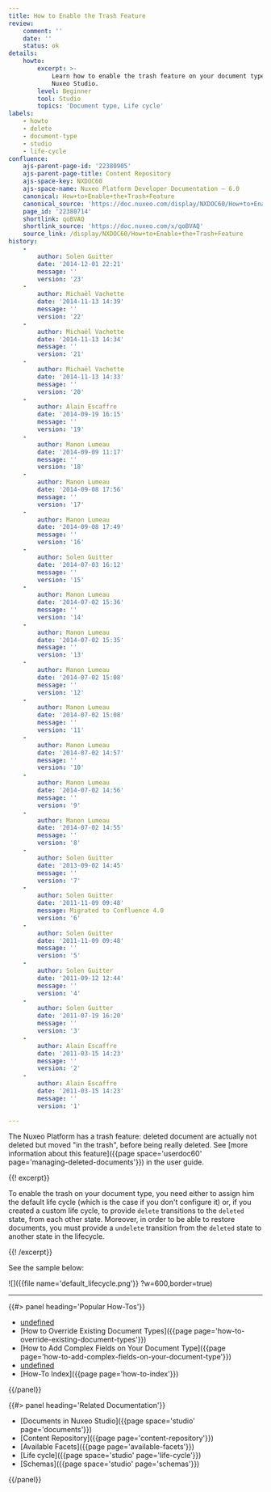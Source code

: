 ```yaml
---
title: How to Enable the Trash Feature
review:
    comment: ''
    date: ''
    status: ok
details:
    howto:
        excerpt: >-
            Learn how to enable the trash feature on your document type using
            Nuxeo Studio.
        level: Beginner
        tool: Studio
        topics: 'Document type, Life cycle'
labels:
    - howto
    - delete
    - document-type
    - studio
    - life-cycle
confluence:
    ajs-parent-page-id: '22380905'
    ajs-parent-page-title: Content Repository
    ajs-space-key: NXDOC60
    ajs-space-name: Nuxeo Platform Developer Documentation — 6.0
    canonical: How+to+Enable+the+Trash+Feature
    canonical_source: 'https://doc.nuxeo.com/display/NXDOC60/How+to+Enable+the+Trash+Feature'
    page_id: '22380714'
    shortlink: qoBVAQ
    shortlink_source: 'https://doc.nuxeo.com/x/qoBVAQ'
    source_link: /display/NXDOC60/How+to+Enable+the+Trash+Feature
history:
    - 
        author: Solen Guitter
        date: '2014-12-01 22:21'
        message: ''
        version: '23'
    - 
        author: Michaël Vachette
        date: '2014-11-13 14:39'
        message: ''
        version: '22'
    - 
        author: Michaël Vachette
        date: '2014-11-13 14:34'
        message: ''
        version: '21'
    - 
        author: Michaël Vachette
        date: '2014-11-13 14:33'
        message: ''
        version: '20'
    - 
        author: Alain Escaffre
        date: '2014-09-19 16:15'
        message: ''
        version: '19'
    - 
        author: Manon Lumeau
        date: '2014-09-09 11:17'
        message: ''
        version: '18'
    - 
        author: Manon Lumeau
        date: '2014-09-08 17:56'
        message: ''
        version: '17'
    - 
        author: Manon Lumeau
        date: '2014-09-08 17:49'
        message: ''
        version: '16'
    - 
        author: Solen Guitter
        date: '2014-07-03 16:12'
        message: ''
        version: '15'
    - 
        author: Manon Lumeau
        date: '2014-07-02 15:36'
        message: ''
        version: '14'
    - 
        author: Manon Lumeau
        date: '2014-07-02 15:35'
        message: ''
        version: '13'
    - 
        author: Manon Lumeau
        date: '2014-07-02 15:08'
        message: ''
        version: '12'
    - 
        author: Manon Lumeau
        date: '2014-07-02 15:08'
        message: ''
        version: '11'
    - 
        author: Manon Lumeau
        date: '2014-07-02 14:57'
        message: ''
        version: '10'
    - 
        author: Manon Lumeau
        date: '2014-07-02 14:56'
        message: ''
        version: '9'
    - 
        author: Manon Lumeau
        date: '2014-07-02 14:55'
        message: ''
        version: '8'
    - 
        author: Solen Guitter
        date: '2013-09-02 14:45'
        message: ''
        version: '7'
    - 
        author: Solen Guitter
        date: '2011-11-09 09:48'
        message: Migrated to Confluence 4.0
        version: '6'
    - 
        author: Solen Guitter
        date: '2011-11-09 09:48'
        message: ''
        version: '5'
    - 
        author: Solen Guitter
        date: '2011-09-12 12:44'
        message: ''
        version: '4'
    - 
        author: Solen Guitter
        date: '2011-07-19 16:20'
        message: ''
        version: '3'
    - 
        author: Alain Escaffre
        date: '2011-03-15 14:23'
        message: ''
        version: '2'
    - 
        author: Alain Escaffre
        date: '2011-03-15 14:23'
        message: ''
        version: '1'

---
```

The Nuxeo Platform has a trash feature: deleted document are actually not deleted but moved "in the trash", before being really deleted. See [more information about this feature]({{page space='userdoc60' page='managing-deleted-documents'}}) in the user guide.

{{! excerpt}}

To enable the trash on your document type, you need either to assign him the default life cycle (which is the case if you don't configure it) or, if you created a custom life cycle, to provide `delete` transitions to the `deleted` state, from each other state. Moreover, in order to be able to restore documents, you must provide a `undelete` transition from the `deleted` state to another state in the lifecycle.

{{! /excerpt}}

See the sample below:

![]({{file name='default_lifecycle.png'}} ?w=600,border=true)

* * *

<div class="row" data-equalizer data-equalize-on="medium"><div class="column medium-6">{{#> panel heading='Popular How-Tos'}}

*   [undefined]()&nbsp;
*   [How to Override Existing Document Types]({{page page='how-to-override-existing-document-types'}}) &nbsp;
*   [How to Add Complex Fields on Your Document Type]({{page page='how-to-add-complex-fields-on-your-document-type'}}) &nbsp;
*   [undefined]()
*   [How-To Index]({{page page='how-to-index'}})

{{/panel}}</div><div class="column medium-6">{{#> panel heading='Related Documentation'}}

*   [Documents in Nuxeo Studio]({{page space='studio' page='documents'}})
*   [Content Repository]({{page page='content-repository'}})
*   [Available Facets]({{page page='available-facets'}})
*   [Life cycle]({{page space='studio' page='life-cycle'}})
*   [Schemas]({{page space='studio' page='schemas'}})

{{/panel}}</div></div>
